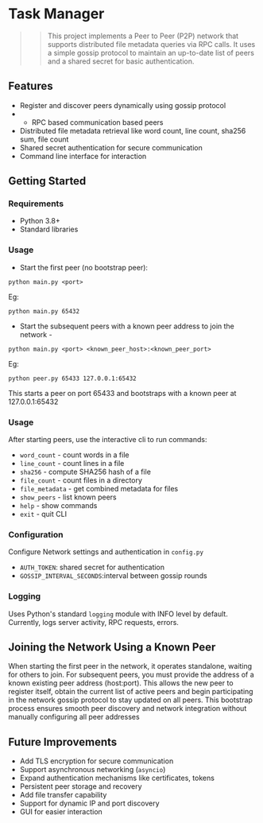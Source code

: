 # Task Manager

>> This project implements a Peer to Peer (P2P) network that supports distributed file metadata queries via RPC calls. It uses a simple gossip protocol to maintain an up-to-date list of peers and a shared secret for basic authentication.

## Features

- Register and discover peers dynamically using gossip protocol
- - RPC based communication based peers
- Distributed file metadata retrieval like word count, line count, sha256 sum, file count
- Shared secret authentication for secure communication
- Command line interface for interaction

## Getting Started

### Requirements

- Python 3.8+
- Standard libraries

### Usage

- Start the first peer (no bootstrap peer):

```
python main.py <port>
```
Eg: 
```
python main.py 65432
```
- Start the subsequent peers with a known peer address to join the network - 

```
python main.py <port> <known_peer_host>:<known_peer_port>
```
Eg:
```
python peer.py 65433 127.0.0.1:65432
```
This starts a peer on port 65433 and bootstraps with a known peer at 127.0.0.1:65432

### Usage
After starting peers, use the interactive cli to run commands:
- `word_count` - count words in a file
- `line_count` - count lines in a file
- `sha256` - compute SHA256 hash of a file
- `file_count` - count files in a directory
- `file_metadata` - get combined metadata for files
- `show_peers` - list known peers
- `help` - show commands
- `exit` - quit CLI

### Configuration
Configure Network settings and authentication in `config.py`
- `AUTH_TOKEN`: shared secret for authentication
- `GOSSIP_INTERVAL_SECONDS`:interval between gossip rounds

### Logging
Uses Python's standard `logging` module with INFO level by default. Currently, logs server activity, RPC requests, errors.

## Joining the Network Using a Known Peer
When starting the first peer in the network, it operates standalone, waiting for others to join. For subsequent peers, you must provide the address of a known existing peer address (host:port). This allows the new peer to register itself, obtain the current list of active peers and begin participating in the network gossip protocol to stay updated on all peers. This bootstrap process ensures smooth peer discovery and network integration without manually configuring all peer addresses

## Future Improvements
- Add TLS encryption for secure communication
- Support asynchronous networking (`asyncio`)
- Expand authentication mechanisms like certificates, tokens
- Persistent peer storage and recovery
- Add file transfer capability
- Support for dynamic IP and port discovery
- GUI for easier interaction